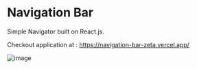 # Navigation Bar

Simple Navigator built on React.js.

Checkout application at : https://navigation-bar-zeta.vercel.app/

![image](https://user-images.githubusercontent.com/107784718/184370409-b0e1eef9-4968-4e76-b946-b575ceec6b79.png)

